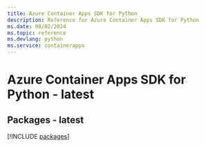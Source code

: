 ```yaml
---
title: Azure Container Apps SDK for Python
description: Reference for Azure Container Apps SDK for Python
ms.date: 08/02/2024
ms.topic: reference
ms.devlang: python
ms.service: containerapps
---
```

# Azure Container Apps SDK for Python - latest
## Packages - latest
[!INCLUDE [packages](container-apps-index.md)]